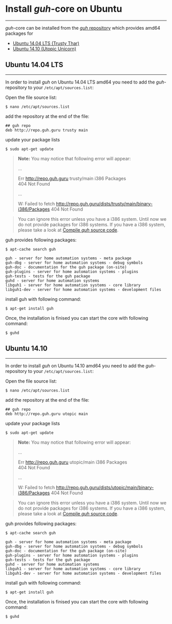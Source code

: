 # Install *guh*-core on Ubuntu
--------------------------------------------
*guh*-core can be installed from the [*guh* repository](http://repo.guh.guru/) which provides amd64 packages for 

* [Ubuntu 14.04 LTS (Trusty Thar)]()
* [Ubuntu 14.10 (Utopic Unicorn)]()


## Ubuntu 14.04 LTS
--------------------------------------------
In order to install *guh* on Ubuntu 14.04 LTS amd64 you need to add the *guh*-repository to your `/etc/apt/sources.list`:

Open the file source list:
    
    $ nano /etc/apt/sources.list
        
add the repository at the end of the file:
    
    ## guh repo
    deb http://repo.guh.guru trusty main
    
update your package lists
    
    $ sudo apt-get update
    
> **Note:** You may notice that following error will appear:
>   
>    ...
>
>    Err http://repo.guh.guru trusty/main i386 Packages                    
>      404  Not Found
>
>    ...
>
>    W: Failed to fetch http://repo.guh.guru/dists/trusty/main/binary-i386/Packages  404  Not Found

> You can ignore this error unless you have a i386 system. Until now we do not provide packages for i386 systems. If you have a i386 system, please take a look at [Compile *guh* source code](https://github.com/guh/guh/wiki/Compile-guh). 

guh provides following packages:
    
    $ apt-cache search guh

    guh - server for home automation systems - meta package
    guh-dbg - server for home automation systems - debug symbols
    guh-doc - documentation for the guh package (on-site)
    guh-plugins - server for home automation systems - plugins
    guh-tests - tests for the guh package
    guhd - server for home automation systems
    libguh1 - server for home automation systems - core library
    libguh1-dev - server for home automation systems - development files

install guh with following command:
    
    $ apt-get install guh
    
Once, the installation is finised you can start the core with following command:

    $ guhd
    
## Ubuntu 14.10
--------------------------------------------
In order to install *guh* on Ubuntu 14.10 amd64 you need to add the *guh*-repository to your `/etc/apt/sources.list`:

Open the file source list:
    
    $ nano /etc/apt/sources.list
        
add the repository at the end of the file:
    
    ## guh repo
    deb http://repo.guh.guru utopic main
    
update your package lists
    
    $ sudo apt-get update
    
> **Note:** You may notice that following error will appear:
>   
>    ...
>
>    Err http://repo.guh.guru utopic/main i386 Packages                    
>      404  Not Found
>
>    ...
>
>    W: Failed to fetch http://repo.guh.guru/dists/utopic/main/binary-i386/Packages  404  Not Found

> You can ignore this error unless you have a i386 system. Until now we do not provide packages for i386 systems. If you have a i386 system, please take a look at [Compile *guh* source code](https://github.com/guh/guh/wiki/Compile-guh). 

guh provides following packages:
    
    $ apt-cache search guh

    guh - server for home automation systems - meta package
    guh-dbg - server for home automation systems - debug symbols
    guh-doc - documentation for the guh package (on-site)
    guh-plugins - server for home automation systems - plugins
    guh-tests - tests for the guh package
    guhd - server for home automation systems
    libguh1 - server for home automation systems - core library
    libguh1-dev - server for home automation systems - development files

install guh with following command:
    
    $ apt-get install guh
    
Once, the installation is finised you can start the core with following command:

    $ guhd
    
